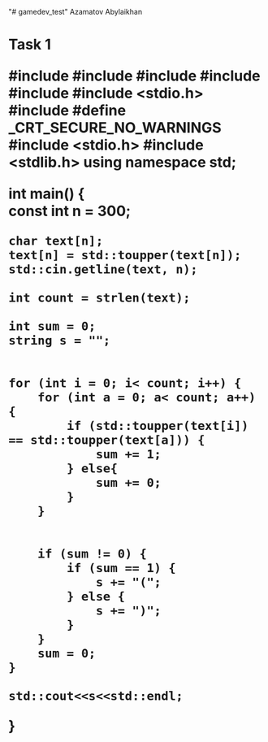 "# gamedev_test" 
Azamatov Abylaikhan
<h1>Task 1

#include <iostream>
#include <string>
#include <cctype>
#include <algorithm>
#include <vector>
#include <stdio.h>
#include <cstring>
#define _CRT_SECURE_NO_WARNINGS
#include <stdio.h>
#include <stdlib.h> 
using namespace std;
 
int main()
{   
	const int n = 300;
 
    char text[n];
    text[n] = std::toupper(text[n]);
    std::cin.getline(text, n);
 
    int count = strlen(text);
 
    int sum = 0;
    string s = "";
 
 
    for (int i = 0; i< count; i++) {
    	for (int a = 0; a< count; a++) {
    		if (std::toupper(text[i]) == std::toupper(text[a])) {
    			sum += 1;
    		} else{
    			sum += 0;
    		}
    	}
 
 
    	if (sum != 0) {
	    	if (sum == 1) {
	    		s += "(";
	    	} else {
	    		s += ")";
	    	}
    	}
    	sum = 0;
    }
 
    std::cout<<s<<std::endl;
}
</h1>
